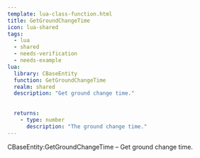 ```yaml
---
template: lua-class-function.html
title: GetGroundChangeTime
icon: lua-shared
tags:
  - lua
  - shared
  - needs-verification
  - needs-example
lua:
  library: CBaseEntity
  function: GetGroundChangeTime
  realm: shared
  description: "Get ground change time."
  
  
  returns:
    - type: number
      description: "The ground change time."
---
```


<div class="lua__search__keywords">
CBaseEntity:GetGroundChangeTime &#x2013; Get ground change time.
</div>

